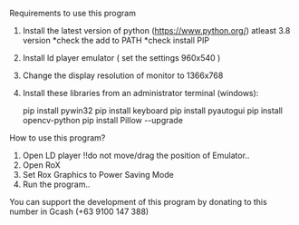 Requirements to use this program

1. Install the latest version of python (https://www.python.org/) atleast 3.8 version
   *check the add to PATH
   *check install PIP
2. Install ld player emulator ( set the settings 960x540 )
3. Change the display resolution of monitor to 1366x768
4. Install these libraries from an administrator terminal (windows):

   pip install pywin32
   pip install keyboard
   pip install pyautogui
   pip install opencv-python
   pip install Pillow --upgrade

How to use this program?

1. Open LD player !!do not move/drag the position of Emulator..
2. Open RoX
3. Set Rox Graphics to Power Saving Mode
4. Run the program..

You can support the development of this program by donating to
this number in Gcash (+63 9100 147 388)
